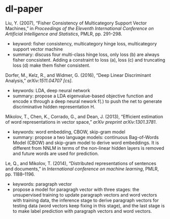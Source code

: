 # dl-paper

Liu, Y. (2007), “Fisher Consistency of Multicategory Support Vector Machines,” in *Proceedings of the Eleventh International Conference on Artificial Intelligence and Statistics*, PMLR, pp. 291–298.

* keyword: fisher consistency, multicategory hinge loss, multicategory support vector machine
* summary: discuss four multi-class hinge loss, only loss (b) are always fisher concsistent. Adding a constraint to loss (a), loss (c) and truncating loss (d)  make them fisher consistent. 

Dorfer, M., Kelz, R., and Widmer, G. (2016), “Deep Linear Discriminant Analysis,” *arXiv:1511.04707 [cs]*.

* keywords: LDA, deep neural network
* summary: propose a LDA eigenvalue-based objective function and encode x through a deep neural nework f(.) to push the net to generate discriminative hidden representation H.

Mikolov, T., Chen, K., Corrado, G., and Dean, J. (2013), “Efficient estimation of word representations in vector space,” *arXiv preprint arXiv:1301.3781*.

* keywords: word embedding, CBOW, skip-gram model
* summary: propose a two language models: continuous Bag-of-Words Model (CBOW) and skip-gram model to derive word embeddings. It is different from NNLM in terms of the non-linear hidden layers is removed and future words are used for prediction.

Le, Q., and Mikolov, T. (2014), “Distributed representations of sentences and documents,” in *International conference on machine learning*, PMLR, pp. 1188–1196.

* keywords: paragraph vector
* propose a model for paragragh vector with three stages: the unsupervised training to update paragraph vectors and word vectors with training data, the inference stage to derive paragraph vectors for testing data (word vectors keep fixing in this stage), and the last stage is to make label prediction with paragraph vectors and word vectors.